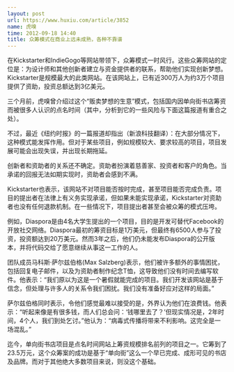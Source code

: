 ```yaml
---
layout: post
url: https://www.huxiu.com/article/3852
name: 虎嗅
time: 2012-09-18 14:40
title: 众筹模式在商业上远未成熟，各种不靠谱
---
```

在Kickstarter和IndieGogo等网站带领下，众筹模式一时风行。这些众筹网站的定位是：为设计师和其他创新者建立与资金提供者的联系，帮助他们实现创新梦想。Kickstarter是规模最大的此类网站。在该网站上，已有近300万人为约3万个项目提供了资助，投资总额达到3亿美元。

三个月前，虎嗅曾介绍过这个“贩卖梦想的生意”模式，包括国内因单向街书店筹资而被很多人认识的点名时间（其中，分析到它的一些风险与下面这篇报道有重合之处）。

不过，最近《纽约时报》的一篇报道却指出（新浪科技翻译）：在大部分情况下，这种模式能发挥作用。但对于某些项目，例如规模较大、要求较高的项目，项目发展可能会出现失误，并出现长期拖延。

创新者和资助者的关系还不确定。资助者扮演着慈善家、投资者和客户的角色。当承诺的回报无法如期实现时，资助者会感到不满。

Kickstarter也表示，该网站不对项目能否按时完成，甚至项目能否完成负责。项目的提出者在法律上有义务实现承诺，但如果未能实现承诺，Kickstarter对资助者也没有任何退款机制。在一些情况下，项目提出者甚至会被众筹的模式压垮。

例如，Diaspora是由4名大学生提出的一个项目，目的是开发可替代Facebook的开放社交网络。Diaspora最初的筹资目标是1万美元，但最终有6500人参与了投资，投资额达到20万美元。然而3年之后，他们仍未能发布Diaspora的公开版本，并将代码交给了愿意继续从事这一工作的人。

团队成员马科斯·萨尔兹伯格(Max Salzberg)表示，他们被许多额外的事情困扰，包括回复电子邮件，以及为资助者制作纪念T恤，这导致他们没有时间去编写软件。他表示：“我们原以为这是一个暑假就能完成的项目。我们开发该网站是基于信念，但处理与许多人的关系令我们困扰。我们没有准备好应对这样的局面。”

萨尔兹伯格同时表示，令他们感觉最难以接受的是，外界认为他们在浪费钱。他表示：“听起来像是有很多钱，而人们总会问：‘钱哪里去了？’但现实情况是，2年时间，4个人，我们到处乞讨。”他认为：“病毒式传播将带来不利影响。这完全是一场混乱。”

迄今，单向街书店项目是点名时间网站上筹资规模排名前列的项目之一。它筹到了23.5万元，这个众筹案的成功是基于“单向街”这么一个早已完成、成形可见的书店及品牌。而对于其他绝大多数项目来说，则没这个基础。

